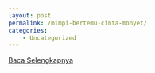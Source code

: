 ```yaml
---
layout: post
permalink: /mimpi-bertemu-cinta-monyet/
categories:
    - Uncategorized
---
```


[Baca Selengkapnya](/10)